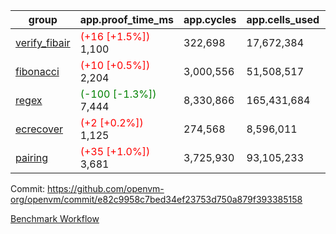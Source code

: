 | group | app.proof_time_ms | app.cycles | app.cells_used | leaf.proof_time_ms | leaf.cycles | leaf.cells_used |
| -- | -- | -- | -- | -- | -- | -- |
| [verify_fibair](https://github.com/openvm-org/openvm/blob/benchmark-results/benchmarks-pr/1903/verify_fibair-e82c9958c7bed34ef23753d750a879f393385158.md) |<span style='color: red'>(+16 [+1.5%])</span> 1,100 |  322,698 |  17,672,384 |- | - | - |
| [fibonacci](https://github.com/openvm-org/openvm/blob/benchmark-results/benchmarks-pr/1903/fibonacci-e82c9958c7bed34ef23753d750a879f393385158.md) |<span style='color: red'>(+10 [+0.5%])</span> 2,204 |  3,000,556 |  51,508,517 |- | - | - |
| [regex](https://github.com/openvm-org/openvm/blob/benchmark-results/benchmarks-pr/1903/regex-e82c9958c7bed34ef23753d750a879f393385158.md) |<span style='color: green'>(-100 [-1.3%])</span> 7,444 |  8,330,866 |  165,431,684 |- | - | - |
| [ecrecover](https://github.com/openvm-org/openvm/blob/benchmark-results/benchmarks-pr/1903/ecrecover-e82c9958c7bed34ef23753d750a879f393385158.md) |<span style='color: red'>(+2 [+0.2%])</span> 1,125 |  274,568 |  8,596,011 |- | - | - |
| [pairing](https://github.com/openvm-org/openvm/blob/benchmark-results/benchmarks-pr/1903/pairing-e82c9958c7bed34ef23753d750a879f393385158.md) |<span style='color: red'>(+35 [+1.0%])</span> 3,681 |  3,725,930 |  93,105,233 |- | - | - |


Commit: https://github.com/openvm-org/openvm/commit/e82c9958c7bed34ef23753d750a879f393385158

[Benchmark Workflow](https://github.com/openvm-org/openvm/actions/runs/16535588559)
